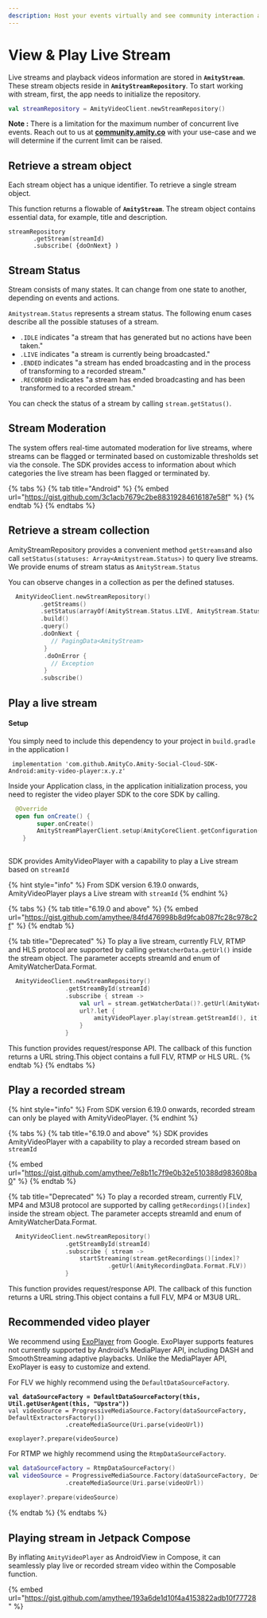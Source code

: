 ```yaml
---
description: Host your events virtually and see community interaction as it happens.
---
```


# View & Play Live Stream

Live streams and playback videos information are stored in **`AmityStream`**. These stream objects reside in **`AmityStreamRepository`**. To start working with stream, first, the app needs to initialize the repository.

```kotlin
val streamRepository = AmityVideoClient.newStreamRepository()
```

**Note :** There is a limitation for the maximum number of concurrent live events. Reach out to us at [**community.amity.co**](https://community.amity.co/) with your use-case and we will determine if the current limit can be raised.

## Retrieve a stream object

Each stream object has a unique identifier. To retrieve a single stream object.

This function returns a flowable of **`AmityStream`**. The stream object contains essential data, for example, title and description.

```
streamRepository
       .getStream(streamId)
       .subscribe( {doOnNext} )
```

## Stream Status

Stream consists of many states. It can change from one state to another, depending on events and actions.

`Amitystream.Status` represents a stream status. The following enum cases describe all the possible statuses of a stream.

* `.IDLE` indicates "a stream that has generated but no actions have been taken."
* `.LIVE` indicates "a stream is currently being broadcasted."
* `.ENDED` indicates "a stream has ended broadcasting and in the process of transforming to a recorded stream."
* `.RECORDED` indicates "a stream has ended broadcasting and has been transformed to a recorded stream."

You can check the status of a stream by calling `stream.getStatus()`.

## Stream Moderation&#x20;

The system offers real-time automated moderation for live streams, where streams can be flagged or terminated based on customizable thresholds set via the console. The SDK provides access to information about which categories the live stream has been flagged or terminated by.

{% tabs %}
{% tab title="Android" %}
{% embed url="https://gist.github.com/3c1acb7679c2be88319284616187e58f" %}
{% endtab %}
{% endtabs %}

## Retrieve a stream collection

AmityStreamRepository provides a convenient method `getStreams`and also call `setStatus(statuses: Array<Amitystream.Status>)` to query live streams. We provide enums of stream status as `AmityStream.Status`

&#x20;You can observe changes in a collection as per the defined statuses.

```go
  AmityVideoClient.newStreamRepository()
         .getStreams()
         .setStatus(arrayOf(AmityStream.Status.LIVE, AmityStream.Status.RECORDED))
         .build()
         .query()
         .doOnNext { 
            // PagingData<AmityStream>    
          }
          .doOnError {
            // Exception
          }
         .subscribe()
```

## Play a live stream

#### Setup&#x20;

You simply need to include this dependency to your project in `build.gradle` in the application l

```
 implementation 'com.github.AmityCo.Amity-Social-Cloud-SDK-Android:amity-video-player:x.y.z'
```

Inside your Application class, in the application initialization process, you need to register the video player SDK to the core SDK by calling.

```kotlin
  @Override
  open fun onCreate() {
        super.onCreate()
        AmityStreamPlayerClient.setup(AmityCoreClient.getConfiguration())
    }
  
```

SDK provides AmityVideoPlayer with a capability to play a Live stream based on `streamId`

{% hint style="info" %}
From SDK version 6.19.0 onwards, AmityVideoPlayer plays a Live stream with `streamId`
{% endhint %}

{% tabs %}
{% tab title="6.19.0 and above" %}
{% embed url="https://gist.github.com/amythee/84fd476998b8d9fcab087fc28c978c2f" %}
{% endtab %}

{% tab title="Deprecated" %}
To play a live stream, currently FLV, RTMP and HLS protocol are supported by calling `getWatcherData.getUrl()` inside the stream object. The parameter accepts streamId and enum of AmityWatcherData.Format.

```kotlin
  AmityVideoClient.newStreamRepository()
                .getStreamById(streamId)
                .subscribe { stream -> 
                    val url = stream.getWatcherData()?.getUrl(AmityWatcherData.Format.FLV)
                    url?.let {
                        amityVideoPlayer.play(stream.getStreamId(), it)
                    }
                }
```

This function provides request/response API. The callback of this function returns a URL string.This object contains a full FLV, RTMP or HLS URL.
{% endtab %}
{% endtabs %}

## Play a recorded stream

{% hint style="info" %}
From SDK version 6.19.0 onwards, recorded stream can only be played with AmityVideoPlayer.
{% endhint %}

{% tabs %}
{% tab title="6.19.0 and above" %}
SDK provides AmityVideoPlayer with a capability to play a recorded stream based on `streamId`&#x20;

{% embed url="https://gist.github.com/amythee/7e8b11c7f9e0b32e510388d983608ba0" %}
{% endtab %}

{% tab title="Deprecated" %}
To play a recorded stream, currently FLV, MP4 and M3U8 protocol are supported by calling `getRecordings()[index]` inside the stream object. The parameter accepts streamId and enum of AmityWatcherData.Format.

```kotlin
  AmityVideoClient.newStreamRepository()
                .getStreamById(streamId)
                .subscribe { stream -> 
                    startStreaming(stream.getRecordings()[index]?
                            .getUrl(AmityRecordingData.Format.FLV))
                }
```

This function provides request/response API. The callback of this function returns a URL string.This object contains a full FLV, MP4 or M3U8 URL.



## Recommended video player&#x20;

We recommend using [ExoPlayer](https://exoplayer.dev) from Google.  ExoPlayer supports features not currently supported by Android’s MediaPlayer API, including DASH and SmoothStreaming adaptive playbacks. Unlike the MediaPlayer API, ExoPlayer is easy to customize and extend.

For FLV we highly recommend using the `DefaultDataSourceFactory`.

<pre class="language-kotlin"><code class="lang-kotlin"><strong>val dataSourceFactory = DefaultDataSourceFactory(this,  Util.getUserAgent(this, "Upstra"))
</strong>val videoSource = ProgressiveMediaSource.Factory(dataSourceFactory, DefaultExtractorsFactory())
                .createMediaSource(Uri.parse(videoUrl))
                
exoplayer?.prepare(videoSource)
</code></pre>

For RTMP we highly recommend using the `RtmpDataSourceFactory`.

```kotlin
val dataSourceFactory = RtmpDataSourceFactory()
val videoSource = ProgressiveMediaSource.Factory(dataSourceFactory, DefaultExtractorsFactory())
                .createMediaSource(Uri.parse(videoUrl))
                
exoplayer?.prepare(videoSource)
```
{% endtab %}
{% endtabs %}

## Playing stream in Jetpack Compose

By inflating `AmityVideoPlayer` as AndroidView in Compose, it can seamlessly play live or recorded stream video within the Composable function.

{% embed url="https://gist.github.com/amythee/193a6de1d10f4a4153822adb10f77728" %}
